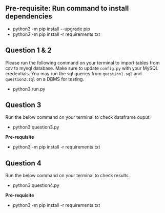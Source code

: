 ## Pre-requisite: Run command to install dependencies

* python3 -m pip install --upgrade pip
* python3 -m pip install -r requirements.txt


## Question 1 & 2
Please run the following command on your terminal to import tables from csv to mysql database.
Make sure to update `config.py` with your MySQL credentials.
You may run the sql queries from `question1.sql` and `question2.sql` on a DBMS for testing.

* python3 run.py


## Question 3
Run the below command on your terminal to check dataframe ouput.

* python3 question3.py

**Pre-requisite** 
* python3 -m pip install -r requirements.txt


## Question 4
Run the below command on your terminal to check results.

* python3 question4.py

**Pre-requisite** 
* python3 -m pip install -r requirements.txt

